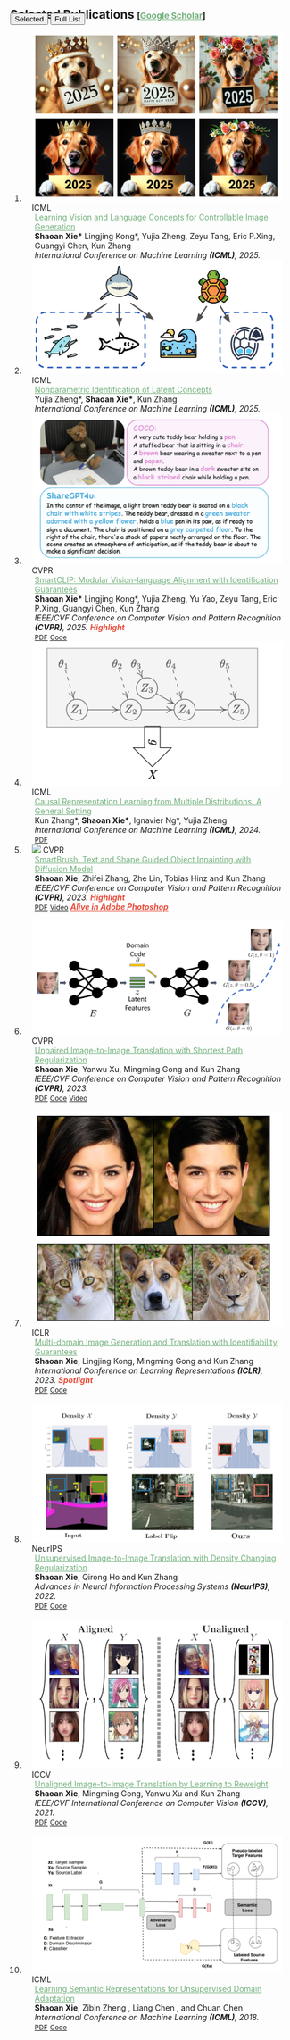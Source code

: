 <h2 id="publications" style="margin: 2px 0px -15px;"> Selected Publications <temp style="font-size:15px;">[</temp><a href="https://scholar.google.com/citations?user=mChB-hQAAAAJ&hl=en&oi=ao" target="_blank" style="font-size:15px;color:#71b07b;">Google Scholar</a><temp style="font-size:15px;">]</temp></h2>
   
<!-- ADD THIS TOGGLE SECTION -->
<div class="publication-toggle">
    <button class="toggle-btn active" onclick="showSelected()">Selected</button>
    <button class="toggle-btn" onclick="showAll()">Full List</button>
</div>

<div class="publications">
<ol class="bibliography">
  <li>
<div class="pub-row">

  <div class="col-sm-3 abbr" style="position: relative;padding-right: 15px;padding-left: 15px;">
    <img src="assets/img/icml_concept.png" class="teaser img-fluid z-depth-1">
    <abbr class="badge">ICML</abbr>
  </div>

  <div class="col-sm-9" style="position: relative;padding-right: 15px;padding-left: 20px;">
    <div class="title"><a href="https://arxiv.org/pdf/2306.12511.pdf" style="color:#71b07b;">Learning Vision and Language Concepts for Controllable Image Generation </a></div>
    <div class="author"><strong>Shaoan Xie*</strong> Lingjing Kong*, Yujia Zheng, Zeyu Tang, Eric P.Xing, Guangyi Chen, Kun Zhang</div>
    <div class="periodical"><em>International Conference on Machine Learning <strong>(ICML)</strong>, 2025. </em></div>
  </div> 
</div>
</li>

  <li>
<div class="pub-row">

  <div class="col-sm-3 abbr" style="position: relative;padding-right: 15px;padding-left: 15px;">
    <img src="assets/img/icml_nonparam.png" class="teaser img-fluid z-depth-1">
    <abbr class="badge">ICML</abbr>
  </div>

  <div class="col-sm-9" style="position: relative;padding-right: 15px;padding-left: 20px;">
    <div class="title"><a href="https://arxiv.org/pdf/2306.12511.pdf" style="color:#71b07b;">	
Nonparametric Identification of Latent Concepts </a></div>
    <div class="author">Yujia Zheng*, <strong>Shaoan Xie*</strong>, Kun Zhang</div>
    <div class="periodical"><em>International Conference on Machine Learning <strong>(ICML)</strong>, 2025.</em></div>
  </div> 
</div>
</li>

   
  <li>
<div class="pub-row">

  <div class="col-sm-3 abbr" style="position: relative;padding-right: 15px;padding-left: 15px;">
    <img src="assets/img/cvpr_clip.png" class="teaser img-fluid z-depth-1">
    <abbr class="badge">CVPR</abbr>
  </div>

  <div class="col-sm-9" style="position: relative;padding-right: 15px;padding-left: 20px;">
    <div class="title"><a href="https://openaccess.thecvf.com/content/CVPR2025/papers/Xie_SmartCLIP_Modular_Vision-language_Alignment_with_Identification_Guarantees_CVPR_2025_paper.pdf" style="color:#71b07b;">SmartCLIP: Modular Vision-language Alignment with Identification Guarantees </a></div>
    <div class="author"><strong>Shaoan Xie*</strong> Lingjing Kong*, Yujia Zheng, Yu Yao, Zeyu Tang, Eric P.Xing, Guangyi Chen, Kun Zhang</div>
    <div class="periodical"><em>IEEE/CVF Conference on Computer Vision and Pattern Recognition <strong>(CVPR)</strong>, 2025. <strong><i style="color:#e74d3c">Highlight</i></strong></em></div>
       <div class="links">
      <a href="https://openaccess.thecvf.com/content/CVPR2025/papers/Xie_SmartCLIP_Modular_Vision-language_Alignment_with_Identification_Guarantees_CVPR_2025_paper.pdf" class="btn btn-sm z-depth-0" role="button" target="_blank" style="font-size:12px;">PDF</a>    
      <a href="https://github.com/Mid-Push/SmartCLIP" class="btn btn-sm z-depth-0" role="button" target="_blank" style="font-size:12px;">Code</a>
   </div> 
  </div> 
</div>
</li>
<!--
  <li> 
<div class="pub-row">

  <div class="col-sm-3 abbr" style="position: relative;padding-right: 15px;padding-left: 15px;">
    <img src="assets/img/aistats_crl.png" class="teaser img-fluid z-depth-1">
    <abbr class="badge">AISTATS</abbr>
  </div>

  <div class="col-sm-9" style="position: relative;padding-right: 15px;padding-left: 20px;">
    <div class="title"><a href="https://openreview.net/attachment?id=S8lfepB2fz&name=pdf" style="color:#71b07b;">Causal Representation Learning from General Environments under Nonparametric Mixing</a></div>
    <div class="author">Ignavier Ng, <strong>Shaoan Xie</strong>, Xingshuai Dong, Peter Spirtes, Kun Zhang</div>
    <div class="periodical"><em>International Conference on Artificial Intelligence and Statistics<strong>(AISTATS)</strong>, 2025.</em></div>
    <div class="links">
      <a href="https://openreview.net/attachment?id=S8lfepB2fz&name=pdf" class="btn btn-sm z-depth-0" role="button" target="_blank" style="font-size:12px;">PDF</a>   
    </div>
  </div> 
</div>
</li>

  <li>
<div class="pub-row">

  <div class="col-sm-3 abbr" style="position: relative;padding-right: 15px;padding-left: 15px;">
    <img src="assets/img/iclr_crl.png" class="teaser img-fluid z-depth-1">
    <abbr class="badge">ICLR</abbr>
  </div>

  <div class="col-sm-9" style="position: relative;padding-right: 15px;padding-left: 20px;">
    <div class="title"><a href="https://arxiv.org/pdf/2306.12511.pdf" style="color:#71b07b;">Synergy Between Sufficient Changes and Sparse Mixing Procedure for Disentangled Representation Learning</a></div>
    <div class="author">Zijian Li, Shunxing Fan, Yujia Zheng, Ignavier Ng, <strong>Shaoan Xie</strong>, Guangyi Chen, Xinshuai Dong, Ruichu Cai, Kun Zhang</div>
   <div class="periodical"><em>International Conference on Learning Representations <strong>(ICLR)</strong>, 2025. </em></div>
    <div class="links">
      <a href="https://arxiv.org/pdf/2503.00639?" class="btn btn-sm z-depth-0" role="button" target="_blank" style="font-size:12px;">PDF</a>   
    </div>
  </div> 
</div>
</li>
-->
    <li>
<div class="pub-row">

  <div class="col-sm-3 abbr" style="position: relative;padding-right: 15px;padding-left: 15px;">
    <img src="assets/img/icml_crl.png" class="teaser img-fluid z-depth-1">
    <abbr class="badge">ICML</abbr>
  </div>

  <div class="col-sm-9" style="position: relative;padding-right: 15px;padding-left: 20px;">
    <div class="title"><a href="https://arxiv.org/pdf/2306.12511.pdf" style="color:#71b07b;">Causal Representation Learning from Multiple Distributions: A General Setting</a></div>
    <div class="author">Kun Zhang*, <strong>Shaoan Xie*</strong>, Ignavier Ng*, Yujia Zheng</div>
   <div class="periodical"><em>International Conference on Machine Learning <strong>(ICML)</strong>, 2024. </em></div>
    <div class="links">
      <a href="https://arxiv.org/pdf/2402.05052" class="btn btn-sm z-depth-0" role="button" target="_blank" style="font-size:12px;">PDF</a>   
    </div>
  </div> 
</div>
</li>
<!--
  <li>
<div class="pub-row">

  <div class="col-sm-3 abbr" style="position: relative;padding-right: 15px;padding-left: 15px;">
    <img src="assets/img/siddm.png" class="teaser img-fluid z-depth-1">
    <abbr class="badge">NeurIPS</abbr>
  </div>

  <div class="col-sm-9" style="position: relative;padding-right: 15px;padding-left: 20px;">
    <div class="title"><a href="https://arxiv.org/pdf/2306.12511.pdf" style="color:#71b07b;">Semi-Implicit Denoising Diffusion Models (SIDDMs)</a></div>
    <div class="author">Yanwu Xu, Mingming Gong, <strong>Shaoan Xie</strong>, Wei Wei, Matthias Grundmann, Kayhan Batmanghelich, Tingbo Hou</div>
    <div class="periodical"><em>Advances in Neural Information Processing Systems <strong>(NeurIPS)</strong>, 2023.</em></div>
    <div class="links">
      <a href="https://arxiv.org/pdf/2306.12511.pdf" class="btn btn-sm z-depth-0" role="button" target="_blank" style="font-size:12px;">PDF</a>   
    </div>
  </div> 
</div>
</li>
-->

<li>
<div class="pub-row">

  <div class="col-sm-3 abbr" style="position: relative;padding-right: 15px;padding-left: 15px;">
    <img src="assets/img/smartbrush_demo.gif" class="teaser img-fluid z-depth-1">
    <abbr class="badge-abbr">CVPR</abbr>
  </div>

  <div class="col-sm-9" style="position: relative;padding-right: 15px;padding-left: 20px;">
    <div class="title"><a href="https://arxiv.org/pdf/2212.05034.pdf" style="color:#71b07b;">SmartBrush: Text and Shape Guided Object Inpainting with Diffusion Model</a></div>
    <div class="author"><strong>Shaoan Xie</strong>, Zhifei Zhang, Zhe Lin, Tobias Hinz and Kun Zhang</div>
    <div class="periodical"><em>IEEE/CVF Conference on Computer Vision and Pattern Recognition <strong>(CVPR)</strong>, 2023. <strong><i style="color:#e74d3c">Highlight</i></strong></em></div>
    <div class="links">
      <a href="https://arxiv.org/pdf/2212.05034.pdf" class="btn btn-sm z-depth-0" role="button" target="_blank" style="font-size:12px;">PDF</a>    
       <a href="https://www.youtube.com/watch?v=kzrfcKi-XCI&t=9s" class="btn btn-sm z-depth-0" role="button" target="_blank" style="font-size:12px;">Video</a>    
         <strong><i> <a href="https://www.adobe.com/products/photoshop/generative-fill.html?sdid=G4FRYPQC&mv=search%2Csearch&mv2=paidsearch&ef_id=CjwKCAjw67ajBhAVEiwA2g_jEPPTmpltXFA3YzZdxylZYn1SMlNg2BEZIb6dCQfEVtWYjc3eBUdEQxoCtqUQAvD_BwE%3AG%3As&s_kwcid=AL%213085%213%21522507805122%21e%21%21g%21%21adobe+photoshop%218021501881%2179642044381&gbraid=0AAAAADraYsIWtl1hYdDJvAWgxzgO2pHJE&gclid=CjwKCAjw67ajBhAVEiwA2g_jEPPTmpltXFA3YzZdxylZYn1SMlNg2BEZIb6dCQfEVtWYjc3eBUdEQxoCtqUQAvD_BwE" style="color:#e74d3c"> Alive in Adobe Photoshop </a> </i></strong>
    </div>
  </div> 
</div>
</li>
  <br>
  
  <li>
<div class="pub-row">

  <div class="col-sm-3 abbr" style="position: relative;padding-right: 15px;padding-left: 15px;">
    <img src="assets/img/santa.PNG" class="teaser img-fluid z-depth-1">
    <abbr class="badge-abbr">CVPR</abbr>
  </div>

  <div class="col-sm-9" style="position: relative;padding-right: 15px;padding-left: 20px;">
    <div class="title"><a href="https://arxiv.org/pdf/2212.05034.pdf" style="color:#71b07b;">Unpaired Image-to-Image Translation with Shortest Path Regularization</a></div>
    <div class="author"><strong>Shaoan Xie</strong>, Yanwu Xu, Mingming Gong and Kun Zhang</div>
    <div class="periodical"><em>IEEE/CVF Conference on Computer Vision and Pattern Recognition <strong>(CVPR)</strong>, 2023.</em></div>
    <div class="links">
      <a href="https://openaccess.thecvf.com/content/CVPR2023/papers/Xie_Unpaired_Image-to-Image_Translation_With_Shortest_Path_Regularization_CVPR_2023_paper.pdf" class="btn btn-sm z-depth-0" role="button" target="_blank" style="font-size:12px;">PDF</a>  
        <a href="https://github.com/Mid-Push/santa" class="btn btn-sm z-depth-0" role="button" target="_blank" style="font-size:12px;">Code</a>
       <a href="https://www.youtube.com/watch?v=tdzIUbz1JTQ&t=1s" class="btn btn-sm z-depth-0" role="button" target="_blank" style="font-size:12px;">Video</a>   
    </div>
  </div> 
</div>
</li>
  <br>
  
  
  <li>
<div class="pub-row">

  <div class="col-sm-3 abbr" style="position: relative;padding-right: 15px;padding-left: 15px;">
    <img src="assets/img/istylegan.PNG" class="teaser img-fluid z-depth-1">
    <abbr class="badge">ICLR</abbr>
  </div>

  <div class="col-sm-9" style="position: relative;padding-right: 15px;padding-left: 20px;">
    <div class="title"><a href="https://openreview.net/pdf?id=U2g8OGONA_V" style="color:#71b07b;">Multi-domain Image Generation and Translation with Identifiability Guarantees</a></div>
    <div class="author"><strong>Shaoan Xie</strong>, Lingjing Kong, Mingming Gong and Kun Zhang</div>
    <div class="periodical"><em>International Conference on Learning Representations <strong>(ICLR)</strong>, 2023. <strong><i style="color:#e74d3c">Spotlight</i></strong></em></div>
    <div class="links">
      <a href="https://openreview.net/pdf?id=U2g8OGONA_V" class="btn btn-sm z-depth-0" role="button" target="_blank" style="font-size:12px;">PDF</a>    
      <a href="https://github.com/Mid-Push/i-stylegan" class="btn btn-sm z-depth-0" role="button" target="_blank" style="font-size:12px;">Code</a>
      
   </div> 
  </div> 
</div>
</li>
  <br>
  
  
  <li>
<div class="pub-row">

  <div class="col-sm-3 abbr" style="position: relative;padding-right: 15px;padding-left: 15px;">
    <img src="assets/img/decent.PNG" class="teaser img-fluid z-depth-1">
    <abbr class="badge">NeurIPS</abbr>
  </div>

  <div class="col-sm-9" style="position: relative;padding-right: 15px;padding-left: 20px;">
    <div class="title"><a href="https://openreview.net/pdf?id=RNZ8JOmNaV4" style="color:#71b07b;">Unsupervised Image-to-Image Translation with Density Changing Regularization</a></div>
    <div class="author"><strong>Shaoan Xie</strong>, Qirong Ho and Kun Zhang</div>
    <div class="periodical"><em>Advances in Neural Information Processing Systems <strong>(NeurIPS)</strong>, 2022.</em></div>
    <div class="links">
      <a href="https://openreview.net/pdf?id=RNZ8JOmNaV4" class="btn btn-sm z-depth-0" role="button" target="_blank" style="font-size:12px;">PDF</a>   
      <a href="https://github.com/Mid-Push/Decent" class="btn btn-sm z-depth-0" role="button" target="_blank" style="font-size:12px;">Code</a>
    </div>
  </div> 
</div>
</li>
  <br>
  
  <!--
  <li>
<div class="pub-row">

  <div class="col-sm-3 abbr" style="position: relative;padding-right: 15px;padding-left: 15px;">
    <img src="assets/img/imsda.PNG" class="teaser img-fluid z-depth-1">
    <abbr class="badge">ICML</abbr>
  </div>

  <div class="col-sm-9" style="position: relative;padding-right: 15px;padding-left: 20px;">
    <div class="title"><a href="https://proceedings.mlr.press/v162/kong22a/kong22a.pdf" style="color:#71b07b;">Partial Disentanglement for Domain Adaptation</a></div>
    <div class="author">Lingjing Kong ,  <strong>Shaoan Xie</strong> ,  Weiran Yao , and Yujia Zheng, Guangyi Chen, Petar Stojanov, Victor Akinwande, Kun Zhang</div>
    <div class="periodical"><em>International Conference on Machine Learning <strong>(ICML)</strong>, 2022. <strong><i style="color:#e74d3c">Spotlight</i></strong> </em></div>
    <div class="links">
      <a href="https://proceedings.mlr.press/v162/kong22a/kong22a.pdf" class="btn btn-sm z-depth-0" role="button" target="_blank" style="font-size:12px;">PDF</a>    
    </div>
  </div> 
</div>
</li>
  <br>

  
  <li>
<div class="pub-row">

  <div class="col-sm-3 abbr" style="position: relative;padding-right: 15px;padding-left: 15px;">
    <img src="assets/img/mspc.PNG" class="teaser img-fluid z-depth-1">
    <abbr class="badge">CVPR</abbr>
  </div>

  <div class="col-sm-9" style="position: relative;padding-right: 15px;padding-left: 20px;">
    <div class="title"><a href="https://openaccess.thecvf.com/content/CVPR2022/papers/Xu_Maximum_Spatial_Perturbation_Consistency_for_Unpaired_Image-to-Image_Translation_CVPR_2022_paper.pdf" style="color:#71b07b;">Maximum Spatial Perturbation Consistency for Unpaired Image-to-Image Translation</a></div>
    <div class="author">Yanwu Xu ,  <strong>Shaoan Xie</strong> ,  Wenhao Wu , and Kun Zhang, Mingming Gong, Kayhan Batmanghelich</div>
    <div class="periodical"><em>IEEE/CVF Conference on Computer Vision and Pattern Recognition <strong>(CVPR)</strong>, 2022.</em></div>
    <div class="links">
      <a href="https://openaccess.thecvf.com/content/CVPR2022/papers/Xu_Maximum_Spatial_Perturbation_Consistency_for_Unpaired_Image-to-Image_Translation_CVPR_2022_paper.pdf" class="btn btn-sm z-depth-0" role="button" target="_blank" style="font-size:12px;">PDF</a>    
      <a href="https://github.com/batmanlab/MSPC" class="btn btn-sm z-depth-0" role="button" target="_blank" style="font-size:12px;">Code</a>
    </div>
  </div> 
</div>
</li>
  <br>
  
  <li>
<div class="pub-row">

  <div class="col-sm-3 abbr" style="position: relative;padding-right: 15px;padding-left: 15px;">
    <img src="assets/img/miccai.PNG" class="teaser img-fluid z-depth-1">
    <abbr class="badge">MICCAI</abbr>
  </div>

  <div class="col-sm-9" style="position: relative;padding-right: 15px;padding-left: 20px;">
    <div class="title"><a href="https://arxiv.org/pdf/2206.13737.pdf" style="color:#71b07b;">Adversarial Consistency for Single Domain Generalization in Medical Image Segmentation</a></div>
    <div class="author">Yanwu Xu ,  <strong>Shaoan Xie</strong> ,  Maxwell Reynolds , and Matthew Ragoza, Mingming Gong, Kayhan Batmanghelich</div>
    <div class="periodical"><em>International Conference on Medical Image Computing and Computer-Assisted Intervention <strong>(MICCAI)</strong>, 2022.</em></div>
    <div class="links">
      <a href="https://arxiv.org/pdf/2206.13737.pdf" class="btn btn-sm z-depth-0" role="button" target="_blank" style="font-size:12px;">PDF</a>    
    </div>
  </div> 
</div>
</li>
  <br>
-->

  
  <li>
<div class="pub-row">

  <div class="col-sm-3 abbr" style="position: relative;padding-right: 15px;padding-left: 15px;">
    <img src="assets/img/irwgan.PNG" class="teaser img-fluid z-depth-1">
    <abbr class="badge">ICCV</abbr>
  </div>

  <div class="col-sm-9" style="position: relative;padding-right: 15px;padding-left: 20px;">
    <div class="title"><a href="https://openaccess.thecvf.com/content/ICCV2021/papers/Xie_Unaligned_Image-to-Image_Translation_by_Learning_to_Reweight_ICCV_2021_paper.pdf" style="color:#71b07b;">Unaligned Image-to-Image Translation by Learning to Reweight</a></div>
    <div class="author"><strong>Shaoan Xie</strong>, Mingming Gong, Yanwu Xu and Kun Zhang</div>
    <div class="periodical"><em>IEEE/CVF International Conference on Computer Vision <strong>(ICCV)</strong>, 2021.</em></div>
    <div class="links">
      <a href="https://openaccess.thecvf.com/content/ICCV2021/papers/Xie_Unaligned_Image-to-Image_Translation_by_Learning_to_Reweight_ICCV_2021_paper.pdf" class="btn btn-sm z-depth-0" role="button" target="_blank" style="font-size:12px;">PDF</a>    
      <a href="https://github.com/Mid-Push/IrwGAN" class="btn btn-sm z-depth-0" role="button" target="_blank" style="font-size:12px;">Code</a>
    </div>
  </div> 
</div>
</li>
  <br>
  
  <li>
<div class="pub-row">

  <div class="col-sm-3 abbr" style="position: relative;padding-right: 15px;padding-left: 15px;">
    <img src="assets/img/mstn.PNG" class="teaser img-fluid z-depth-1">
    <abbr class="badge">ICML</abbr>
  </div>

  <div class="col-sm-9" style="position: relative;padding-right: 15px;padding-left: 20px;">
    <div class="title"><a href="http://proceedings.mlr.press/v80/xie18c/xie18c.pdf" style="color:#71b07b;">Learning Semantic Representations for Unsupervised Domain Adaptation</a></div>
    <div class="author"><strong>Shaoan Xie</strong>, Zibin Zheng ,  Liang Chen , and Chuan Chen</div>
    <div class="periodical"><em>International Conference on Machine Learning <strong>(ICML)</strong>, 2018.</em></div>
    <div class="links">
      <a href="http://proceedings.mlr.press/v80/xie18c/xie18c.pdf" class="btn btn-sm z-depth-0" role="button" target="_blank" style="font-size:12px;">PDF</a> 
      <a href="https://github.com/Mid-Push/Moving-Semantic-Transfer-Network" class="btn btn-sm z-depth-0" role="button" target="_blank" style="font-size:12px;">Code</a>
    </div>
  </div> 
</div>
</li>
  <br>
  


</ol>
</div>
